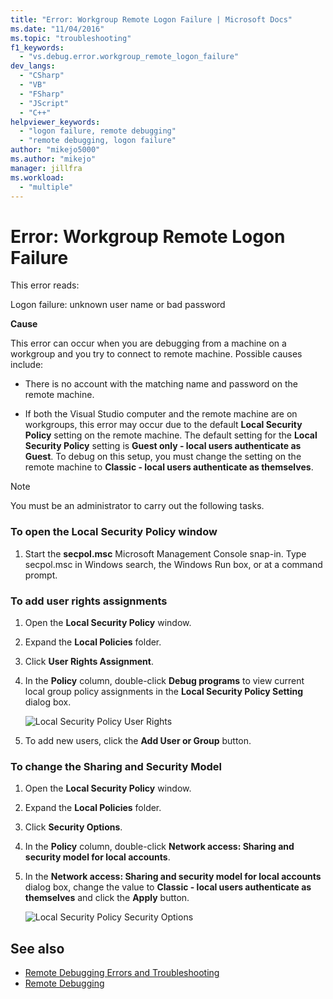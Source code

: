 ```yaml
---
title: "Error: Workgroup Remote Logon Failure | Microsoft Docs"
ms.date: "11/04/2016"
ms.topic: "troubleshooting"
f1_keywords:
  - "vs.debug.error.workgroup_remote_logon_failure"
dev_langs:
  - "CSharp"
  - "VB"
  - "FSharp"
  - "JScript"
  - "C++"
helpviewer_keywords:
  - "logon failure, remote debugging"
  - "remote debugging, logon failure"
author: "mikejo5000"
ms.author: "mikejo"
manager: jillfra
ms.workload:
  - "multiple"
---
```

# Error: Workgroup Remote Logon Failure
This error reads:

 Logon failure: unknown user name or bad password

 **Cause**

 This error can occur when you are debugging from a machine on a workgroup and you try to connect to remote machine. Possible causes include:

- There is no account with the matching name and password on the remote machine.

- If both the Visual Studio computer and the remote machine are on workgroups, this error may occur due to the default **Local Security Policy** setting on the remote machine. The default setting for the **Local Security Policy** setting is **Guest only - local users authenticate as Guest**. To debug on this setup, you must change the setting on the remote machine to **Classic - local users authenticate as themselves**.

> [!NOTE]
> You must be an administrator to carry out the following tasks.

### To open the Local Security Policy window

1. Start the **secpol.msc** Microsoft Management Console snap-in. Type secpol.msc in Windows search, the Windows Run box, or at a command prompt.

### To add user rights assignments

1. Open the **Local Security Policy** window.

2. Expand the **Local Policies** folder.

3. Click **User Rights Assignment**.

4. In the **Policy** column, double-click **Debug programs** to view current local group policy assignments in the **Local Security Policy Setting** dialog box.

     ![Local Security Policy User Rights](../debugger/media/dbg_err_localsecuritypolicy_userrightsdebugprograms.png "DBG_ERR_LocalSecurityPolicy_UserRightsDebugPrograms")

5. To add new users, click the **Add User or Group** button.

### To change the Sharing and Security Model

1. Open the **Local Security Policy** window.

2. Expand the **Local Policies** folder.

3. Click **Security Options**.

4. In the **Policy** column, double-click **Network access: Sharing and security model for local accounts**.

5. In the **Network access: Sharing and security model for local accounts** dialog box, change the value to **Classic - local users authenticate as themselves** and click the **Apply** button.

     ![Local Security Policy Security Options](../debugger/media/dbg_err_localsecuritypolicy_securityoptions_networkaccess.png "DBG_ERR_LocalSecurityPolicy_SecurityOptions_NetworkAccess")

## See also
- [Remote Debugging Errors and Troubleshooting](../debugger/remote-debugging-errors-and-troubleshooting.md)
- [Remote Debugging](../debugger/remote-debugging.md)